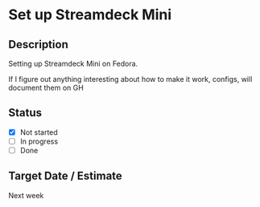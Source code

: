 # Set up Streamdeck Mini

## Description

Setting up Streamdeck Mini on Fedora.

If I figure out anything interesting about how to make it work, configs, will document them on GH

## Status

- [x] Not started
- [ ] In progress
- [ ] Done

## Target Date / Estimate

Next week 
